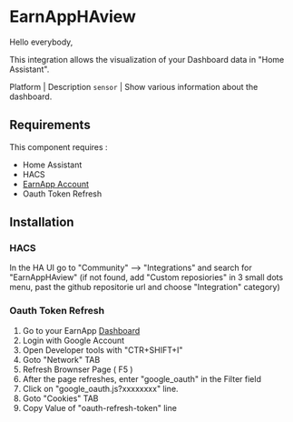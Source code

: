 # EarnAppHAview

Hello everybody,

This integration allows the visualization of your Dashboard data in "Home Assistant".

Platform | Description
`sensor` | Show various information about the dashboard.

## Requirements

This component requires :
- Home Assistant
- HACS
- [EarnApp Account](https://earnapp.com/i/g8ng5x5)
- Oauth Token Refresh

## Installation

### HACS

In the HA UI go to "Community" --> "Integrations" and search for "EarnAppHAview" (if not found, add "Custom reposiories" in 3 small dots menu, past the github repositorie url and choose "Integration" category)

### Oauth Token Refresh

1. Go to your EarnApp [Dashboard](https://earnapp.com/dashboard/)
2. Login with Google Account
3. Open Developer tools with "CTR+SHIFT+I"
4. Goto "Network" TAB
5. Refresh Brownser Page ( F5 )
6. After the page refreshes, enter "google_oauth" in the Filter field
7. Click on "google_oauth.js?xxxxxxxx" line.
8. Goto "Cookies" TAB
9. Copy Value of "oauth-refresh-token" line
